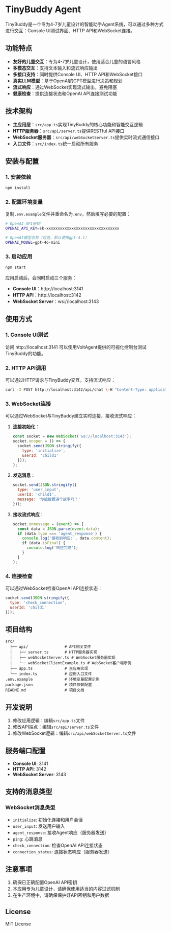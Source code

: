 # TinyBuddy Agent

TinyBuddy是一个专为4-7岁儿童设计的智能助手Agent系统，可以通过多种方式进行交互：Console UI测试界面、HTTP API和WebSocket连接。

## 功能特点

- **友好的儿童交互**：专为4-7岁儿童设计，使用适合儿童的语言风格
- **多模态交互**：支持文本输入和流式响应输出
- **多接口支持**：同时提供Console UI、HTTP API和WebSocket接口
- **真实LLM模型**：基于OpenAI的GPT模型进行决策和规划
- **流式响应**：通过WebSocket实现流式输出，避免阻塞
- **健康检查**：提供连接状态和OpenAI API连接测试功能

## 技术架构

- **主应用层**：`src/app.ts`实现TinyBuddy的核心功能和智能交互逻辑
- **HTTP服务器**：`src/api/server.ts`提供RESTful API接口
- **WebSocket服务器**：`src/api/webSocketServer.ts`提供实时流式通信接口
- **入口文件**：`src/index.ts`统一启动所有服务

## 安装与配置

### 1. 安装依赖

```bash
npm install
```

### 2. 配置环境变量

复制`.env.example`文件并重命名为`.env`，然后填写必要的配置：

```bash
# OpenAI API密钥
OPENAI_API_KEY=sk-xxxxxxxxxxxxxxxxxxxxxxxxxxxxxxxx

# OpenAI模型名称（可选，默认使用gpt-4.1）
OPENAI_MODEL=gpt-4o-mini
```

### 3. 启动应用

```bash
npm start
```

应用启动后，会同时启动三个服务：
- **Console UI**：http://localhost:3141
- **HTTP API**：http://localhost:3142
- **WebSocket Server**：ws://localhost:3143

## 使用方式

### 1. Console UI测试

访问 http://localhost:3141 可以使用VoltAgent提供的可视化控制台测试TinyBuddy的功能。

### 2. HTTP API调用

可以通过HTTP请求与TinyBuddy交互，支持流式响应：

```bash
curl -X POST http://localhost:3142/api/chat \-H "Content-Type: application/json" \-d '{"userId":"child1","message":"你好啊"}'
```

### 3. WebSocket连接

可以通过WebSocket与TinyBuddy建立实时连接，接收流式响应：

1. **连接初始化**：
   ```javascript
   const socket = new WebSocket('ws://localhost:3143');
   socket.onopen = () => {
     socket.send(JSON.stringify({
       type: 'initialize',
       userId: 'child1'
     }));
   };
   ```

2. **发送消息**：
   ```javascript
   socket.send(JSON.stringify({
     type: 'user_input',
     userId: 'child1',
     message: '你能给我讲个故事吗？'
   }));
   ```

3. **接收流式响应**：
   ```javascript
   socket.onmessage = (event) => {
     const data = JSON.parse(event.data);
     if (data.type === 'agent_response') {
       console.log('接收到响应:', data.content);
       if (data.isFinal) {
         console.log('响应完成');
       }
     }
   };
   ```

### 4. 连接检查

可以通过WebSocket检查OpenAI API连接状态：

```javascript
socket.send(JSON.stringify({
  type: 'check_connection',
  userId: 'child1'
}));
```

## 项目结构

```
src/
  ├── api/                # API相关文件
  │   ├── server.ts       # HTTP服务器实现
  │   ├── webSocketServer.ts # WebSocket服务器实现
  │   └── webSocketClientExample.ts # WebSocket客户端示例
  ├── app.ts              # 主应用实现
  └── index.ts            # 应用入口文件
.env.example              # 环境变量配置示例
package.json              # 项目依赖配置
README.md                 # 项目文档
```

## 开发说明

1. 修改应用逻辑：编辑`src/app.ts`文件
2. 修改API端点：编辑`src/api/server.ts`文件
3. 修改WebSocket逻辑：编辑`src/api/webSocketServer.ts`文件

## 服务端口配置

- **Console UI**: 3141
- **HTTP API**: 3142
- **WebSocket Server**: 3143

## 支持的消息类型

### WebSocket消息类型

- `initialize`: 初始化连接和用户会话
- `user_input`: 发送用户输入
- `agent_response`: 接收Agent响应（服务器发送）
- `ping`: 心跳消息
- `check_connection`: 检查OpenAI API连接状态
- `connection_status`: 连接状态响应（服务器发送）

## 注意事项

1. 确保已正确配置OpenAI API密钥
2. 本应用专为儿童设计，请确保使用适当的内容过滤机制
3. 在生产环境中，请确保保护好API密钥和用户数据

## License

MIT License